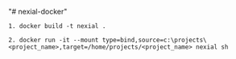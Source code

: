 "# nexial-docker" 


```
1. docker build -t nexial .

2. docker run -it --mount type=bind,source=c:\projects\<project_name>,target=/home/projects/<project_name> nexial sh
```
